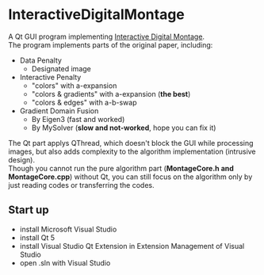 # InteractiveDigitalMontage
A Qt GUI program implementing [Interactive Digital Montage](http://grail.cs.washington.edu/projects/photomontage/).<br>
The program implements parts of the original paper, including:
- Data Penalty
  - Designated image
- Interactive Penalty
  - "colors" with a-expansion
  - "colors & gradients" with a-expansion (**the best**)
  - "colors & edges"  with a-b-swap
- Gradient Domain Fusion
  - By Eigen3 (fast and worked)
  - By MySolver (**slow and not-worked**, hope you can fix it)
 
 The Qt part applys QThread, which doesn't block the GUI while processing images, but also adds complexity to the algorithm implementation (intrusive design).<br>
 Though you cannot run the pure algorithm part (**MontageCore.h and MontageCore.cpp**) without Qt, you can still focus on the algorithm only by just reading codes or transferring the codes.

## Start up

* install Microsoft Visual Studio
* install Qt 5
* install Visual Studio Qt Extension in Extension Management of Visual Studio
* open .sln with Visual Studio
